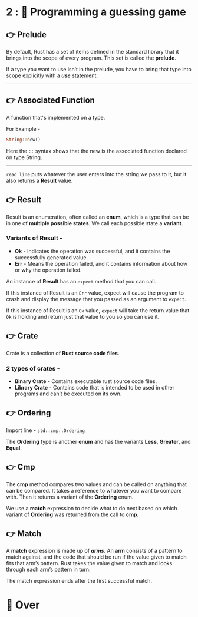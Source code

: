 # 2 : 🎱 Programming a guessing game

## 👉 Prelude

By default, Rust has a set of items defined in the standard library that it brings into the scope of every program. This set is called the **prelude**.

If a type you want to use isn’t in the prelude, you have to bring that type into scope explicitly with a ***use*** statement.

---

## 👉 Associated Function

A function that's implemented on a type.

For Example - 
```rust
String::new()
```
Here the `::` syntax shows that the new is the associated function declared on type String.

---

`read_line` puts whatever the user enters into the string we pass to it, but it also returns a **Result** value.

## 👉 Result

Result is an enumeration, often called an **enum**, which is a type that can be in one of **multiple possible states**. We call each possible state a **variant**.

### Variants of Result -

- **Ok** - Indicates the operation was successful, and it contains the successfully generated value.
- **Err** - Means the operation failed, and it contains information about how or why the operation failed.

An instance of **Result** has an `expect` method that you can call. 

If this instance of Result is an `Err` value, expect will cause the program to crash and display the message that you passed as an argument to `expect`.

If this instance of Result is an `Ok` value, `expect` will take the return value that `Ok` is holding and return just that value to you so you can use it.

## 👉 Crate

Crate is a collection of **Rust source code files**.

### 2 types of crates - 

- **Binary Crate** - Contains executable rust source code files.
- **Library Crate** - Contains code that is intended to be used in other programs and can’t be executed on its own. 

## 👉 Ordering

Import line - `std::cmp::Ordering`

The **Ordering** type is another **enum** and has the variants **Less**, **Greater**, and **Equal**.

## 👉 Cmp

The **cmp** method compares two values and can be called on anything that can be compared. It takes a reference to whatever you want to compare with. Then it returns a variant of the **Ordering** enum.

We use a **match** expression to decide what to do next based on which variant of **Ordering** was returned from the call to **cmp**.

## 👉 Match

A **match** expression is made up of ***arms***. An **arm** consists of a pattern to match against, and the code that should be run if the value given to match fits that arm’s pattern. Rust takes the value given to match and looks through each arm’s pattern in turn.

The match expression ends after the first successful match.

<h1>🥳 Over</h1>